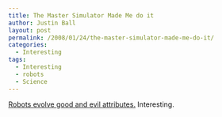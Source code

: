 ```yaml
---
title: The Master Simulator Made Me do it
author: Justin Ball
layout: post
permalink: /2008/01/24/the-master-simulator-made-me-do-it/
categories:
  - Interesting
tags:
  - Interesting
  - robots
  - Science
---
```


[Robots evolve good and evil attributes.][1] Interesting.

 [1]: http://www.dailygalaxy.com/my_weblog/2008/01/will-robots-evo.html